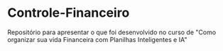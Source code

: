 # Controle-Financeiro
Repositório para apresentar o que foi desenvolvido no curso de "Como organizar sua vida Financeira com Planilhas Inteligentes e IA"
